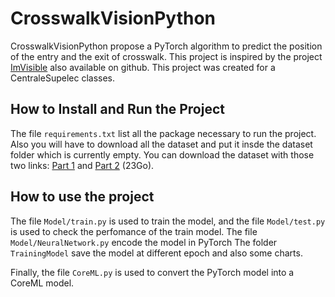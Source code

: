 # CrosswalkVisionPython

CrosswalkVisionPython propose a PyTorch algorithm to predict the position of the entry and the exit of crosswalk.
This project is inspired by the project [ImVisible](https://github.com/samuelyu2002/ImVisible "ImVisible") also available on github. This project was created for a CentraleSupelec classes.

## How to Install and Run the Project

The file `requirements.txt` list all the package necessary to run the project. Also you will have to download all the dataset and put it insde the dataset folder which is currently empty.
You can download the dataset with those two links: [Part 1](https://dl.orangedox.com/KrVSsK) and [Part 2](https://dl.orangedox.com/CMjgtX) (23Go).

## How to use the project

The file `Model/train.py` is used to train the model, and the file `Model/test.py` is used to check the perfomance of the train model.
The file `Model/NeuralNetwork.py` encode the model in PyTorch
The folder `TrainingModel` save the model at different epoch and also some charts.

Finally, the file `CoreML.py` is used to convert the PyTorch model into a CoreML model.
